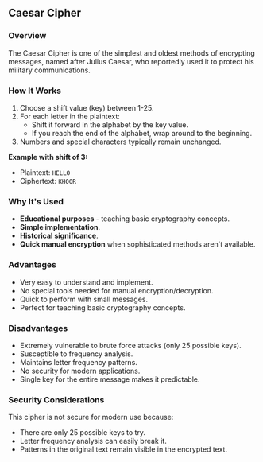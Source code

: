 ## Caesar Cipher

### Overview

The Caesar Cipher is one of the simplest and oldest methods of encrypting messages, named after Julius Caesar, who reportedly used it to protect his military communications.

### How It Works

1. Choose a shift value (key) between 1-25.
2. For each letter in the plaintext:
   - Shift it forward in the alphabet by the key value.
   - If you reach the end of the alphabet, wrap around to the beginning.
3. Numbers and special characters typically remain unchanged.

**Example with shift of 3:**

- Plaintext: `HELLO`
- Ciphertext: `KHOOR`

### Why It's Used

- **Educational purposes** - teaching basic cryptography concepts.
- **Simple implementation**.
- **Historical significance**.
- **Quick manual encryption** when sophisticated methods aren't available.

### Advantages

- Very easy to understand and implement.
- No special tools needed for manual encryption/decryption.
- Quick to perform with small messages.
- Perfect for teaching basic cryptography concepts.

### Disadvantages

- Extremely vulnerable to brute force attacks (only 25 possible keys).
- Susceptible to frequency analysis.
- Maintains letter frequency patterns.
- No security for modern applications.
- Single key for the entire message makes it predictable.

### Security Considerations

This cipher is not secure for modern use because:

- There are only 25 possible keys to try.
- Letter frequency analysis can easily break it.
- Patterns in the original text remain visible in the encrypted text.
